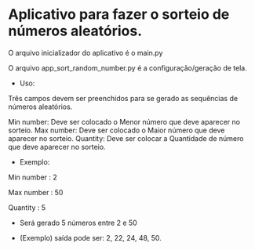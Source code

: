# Aplicativo para fazer o sorteio de números aleatórios.

O arquivo inicializador do aplicativo é o main.py

O arquivo app_sort_random_number.py é a configuração/geração de tela.

- Uso:

Três campos devem ser preenchidos para se gerado as sequências de números aleatórios.

Min number: Deve ser colocado o Menor número que deve aparecer no sorteio.
Max number: Deve ser colocado o Maior número que deve aparecer no sorteio.
Quantity: Deve ser colocar a Quantidade de número que deve aparecer no sorteio.

- Exemplo:

Min number : 2

Max number : 50

Quantity : 5

- Será gerado 5 números entre 2 e 50

- (Exemplo) saída pode ser: 2, 22, 24, 48, 50.
